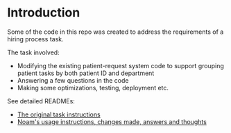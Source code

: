 # Introduction

Some of the code in this repo was created to address the requirements of a hiring process task. <br>

The task involved:
- Modifying the existing patient-request system code to support grouping patient tasks by both patient ID and department
- Answering a few questions in the code
- Making some optimizations, testing, deployment etc.

See detailed READMEs:

- [The original task instructions](README_ORIGINAL_TASK_INSTRUCTIONS.md)
- [Noam's usage instructions, changes made, answers and thoughts](README_NOAMS_USAGE_INSTRUCTIONS_CHANGES_ANSWERS_AND_FINAL_THOUGHTS.md)
